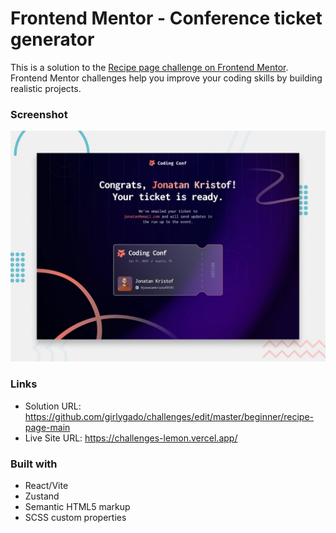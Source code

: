 # Frontend Mentor - Conference ticket generator

This is a solution to the [Recipe page challenge on Frontend Mentor](https://www.frontendmentor.io/challenges/conference-ticket-generator-oq5gFIU12w). Frontend Mentor challenges help you improve your coding skills by building realistic projects.

### Screenshot

![](./preview.jpg)

### Links

- Solution URL: https://github.com/girlygado/challenges/edit/master/beginner/recipe-page-main
- Live Site URL: https://challenges-lemon.vercel.app/

### Built with

- React/Vite
- Zustand
- Semantic HTML5 markup
- SCSS custom properties
